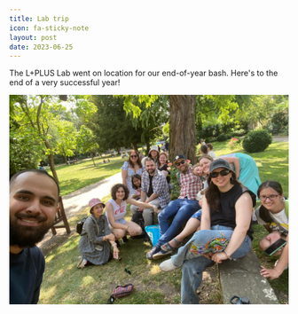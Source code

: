 ```yaml
---
title: Lab trip
icon: fa-sticky-note
layout: post
date: 2023-06-25
---
```


The L+PLUS Lab went on location for our end-of-year bash.  Here's to the end of a very successful year!

![Image of the L+PLUS Lab members and families in a park in Bury St Edmunds](/assets/images/bury-06-2023.jpeg)
